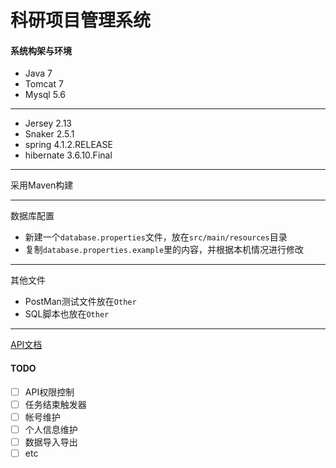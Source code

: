 # 科研项目管理系统
#### 系统构架与环境
+ Java 7
+ Tomcat 7
+ Mysql 5.6

----
+ Jersey 2.13
+ Snaker 2.5.1
+ spring 4.1.2.RELEASE
+ hibernate 3.6.10.Final

----
采用Maven构建  

----
数据库配置  
+ 新建一个`database.properties`文件，放在`src/main/resources`目录
+ 复制`database.properties.example`里的内容，并根据本机情况进行修改

- - -
其他文件
+ PostMan测试文件放在`Other`
+ SQL脚本也放在`Other`

- - -

[API文档](http://doc.xulog.com/srpms/)

#### TODO
- [ ] API权限控制
- [ ] 任务结束触发器
- [ ] 帐号维护
- [ ] 个人信息维护
- [ ] 数据导入导出
- [ ] etc